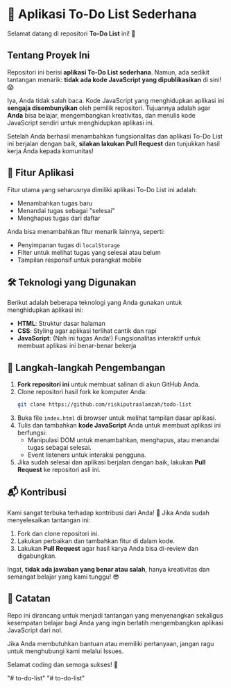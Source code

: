 # 📝 Aplikasi To-Do List Sederhana

Selamat datang di repositori **To-Do List** ini! 🚀

## Tentang Proyek Ini
Repositori ini berisi **aplikasi To-Do List sederhana**. Namun, ada sedikit tantangan menarik: **tidak ada kode JavaScript yang dipublikasikan** di sini! 😱

Iya, Anda tidak salah baca. Kode JavaScript yang menghidupkan aplikasi ini **sengaja disembunyikan** oleh pemilik repositori. Tujuannya adalah agar **Anda** bisa belajar, mengembangkan kreativitas, dan menulis kode JavaScript sendiri untuk menghidupkan aplikasi ini.

Setelah Anda berhasil menambahkan fungsionalitas dan aplikasi To-Do List ini berjalan dengan baik, **silakan lakukan Pull Request** dan tunjukkan hasil kerja Anda kepada komunitas!

## 🎯 Fitur Aplikasi
Fitur utama yang seharusnya dimiliki aplikasi To-Do List ini adalah:
- Menambahkan tugas baru
- Menandai tugas sebagai "selesai"
- Menghapus tugas dari daftar

Anda bisa menambahkan fitur menarik lainnya, seperti:
- Penyimpanan tugas di `localStorage`
- Filter untuk melihat tugas yang selesai atau belum
- Tampilan responsif untuk perangkat mobile

## 🛠 Teknologi yang Digunakan
Berikut adalah beberapa teknologi yang Anda gunakan untuk menghidupkan aplikasi ini:
- **HTML**: Struktur dasar halaman
- **CSS**: Styling agar aplikasi terlihat cantik dan rapi
- **JavaScript**: (Nah ini tugas Anda!) Fungsionalitas interaktif untuk membuat aplikasi ini benar-benar bekerja

## 🚀 Langkah-langkah Pengembangan
1. **Fork repositori ini** untuk membuat salinan di akun GitHub Anda.
2. Clone repositori hasil fork ke komputer Anda:
   ```bash
   git clone https://github.com/riskiputraalamzah/todo-list
   ```
3. Buka file `index.html` di browser untuk melihat tampilan dasar aplikasi.
4. Tulis dan tambahkan **kode JavaScript** Anda untuk membuat aplikasi ini berfungsi:
   - Manipulasi DOM untuk menambahkan, menghapus, atau menandai tugas sebagai selesai.
   - Event listeners untuk interaksi pengguna.
5. Jika sudah selesai dan aplikasi berjalan dengan baik, lakukan **Pull Request** ke repositori asli ini.

## 📬 Kontribusi
Kami sangat terbuka terhadap kontribusi dari Anda! 🎉 Jika Anda sudah menyelesaikan tantangan ini:
1. Fork dan clone repositori ini.
2. Lakukan perbaikan dan tambahkan fitur di dalam kode.
3. Lakukan **Pull Request** agar hasil karya Anda bisa di-review dan digabungkan.

Ingat, **tidak ada jawaban yang benar atau salah**, hanya kreativitas dan semangat belajar yang kami tunggu! 😎

## 📢 Catatan
Repo ini dirancang untuk menjadi tantangan yang menyenangkan sekaligus kesempatan belajar bagi Anda yang ingin berlatih mengembangkan aplikasi JavaScript dari nol.

Jika Anda membutuhkan bantuan atau memiliki pertanyaan, jangan ragu untuk menghubungi kami melalui Issues.

Selamat coding dan semoga sukses! 🎉

"# to-do-list" 
"# to-do-list" 
